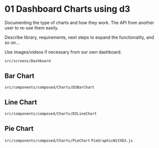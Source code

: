 # 01 Dashboard Charts using d3

Documenting the type of charts and how they work. The API from another user to re-use them easily.

Describe library, requirements, next steps to expand the functionality, and so on...

Use images/videos if necessary from our own dashboard.

`src/screens/Dashboard`

## Bar Chart

`src/components/composed/Charts/D3BarChart`

## Line Chart

`src/components/composed/Charts/D3LineChart`

## Pie Chart

`src/components/composed/Charts/PieChart`
`PieGraphicWithD3.js`
